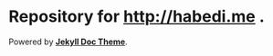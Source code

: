 # Repository for http://habedi.me .

Powered by [**Jekyll Doc Theme**](https://github.com/aksakalli/jekyll-doc-theme).

